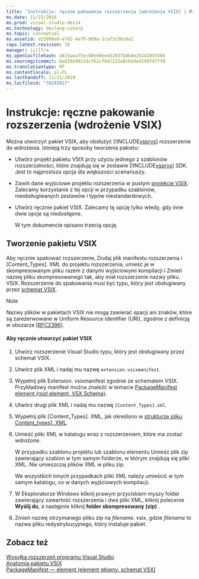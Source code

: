 ```yaml
---
title: 'Instrukcje: ręczne pakowanie rozszerzenia (wdrożenie VSIX) | Microsoft Docs'
ms.date: 11/15/2016
ms.prod: visual-studio-dev14
ms.technology: devlang-csharp
ms.topic: conceptual
ms.assetid: d25990e0-e782-4a79-9d9a-1caf3c56c6a2
caps.latest.revision: 10
manager: jillfra
ms.openlocfilehash: a615aea75ec00e49ee4d2837b8b4e2b1d20d3306
ms.sourcegitcommit: bad28e99214cf62cfbd1222e8cb5ded1997d7ff0
ms.translationtype: MT
ms.contentlocale: pl-PL
ms.lasthandoff: 11/21/2019
ms.locfileid: "74293617"
---
```

# <a name="how-to-manually-package-an-extension-vsix-deployment"></a>Instrukcje: ręczne pakowanie rozszerzenia (wdrożenie VSIX)
Można utworzyć pakiet VSIX, aby obsłużyć [!INCLUDE[vsprvs](../includes/vsprvs-md.md)] rozszerzenie do wdrożenia. Istnieją trzy sposoby tworzenia pakietu:  
  
- Utwórz projekt pakietu VSIX przy użyciu jednego z szablonów rozszerzalności, które znajdują się w zestawie [!INCLUDE[vsprvs](../includes/vsprvs-md.md)] SDK. Jest to najprostsza opcja dla większości scenariuszy.  
  
- Zawiń dane wyjściowe projektu rozszerzenia w pustym [projekcie VSIX](../extensibility/vsix-project-template.md). Zalecamy korzystanie z tej opcji w przypadku szablonów, nieobsługiwanych zestawów i typów niestandardowych.  
  
- Utwórz ręcznie pakiet VSIX. Zalecamy tę opcję tylko wtedy, gdy inne dwie opcje są niedostępne.  
  
  W tym dokumencie opisano trzecią opcję.  
  
## <a name="creating-a-vsix-package"></a>Tworzenie pakietu VSIX  
 Aby ręcznie spakować rozszerzenie, Dodaj plik manifestu rozszerzenia i [Content_Types]. XML do projektu rozszerzenia, umieść je w skompresowanym pliku razem z danymi wyjściowymi kompilacji i Zmień nazwę pliku skompresowanego tak, aby miał rozszerzenie nazwy pliku. VSIX. Rozszerzenie do spakowania musi być typu, który jest obsługiwany przez [schemat VSIX](https://msdn.microsoft.com/76e410ec-b1fb-4652-ac98-4a4c52e09a2b).  
  
> [!NOTE]
> Nazwy plików w pakietach VSIX nie mogą zawierać spacji ani znaków, które są zarezerwowane w Uniform Resource Identifier (URI), zgodnie z definicją w obszarze [\[RFC2396\]](https://go.microsoft.com/fwlink/?LinkId=90339).  
  
#### <a name="to-manually-create-a-vsix-package"></a>Aby ręcznie utworzyć pakiet VSIX  
  
1. Utwórz rozszerzenie Visual Studio typu, który jest obsługiwany przez schemat VSIX.  
  
2. Utwórz plik XML i nadaj mu nazwę `extension.vsixmanifest`.  
  
3. Wypełnij plik Extension. vsixmanifest zgodnie ze schematem VSIX. Przykładowy manifest można znaleźć w temacie [PackageManifest element (root element, VSX Schema)](https://msdn.microsoft.com/f8ae42ba-775a-4d2b-976a-f556e147f187).  
  
4. Utwórz drugi plik XML i nadaj mu nazwę `[Content_Types].xml`.  
  
5. Wypełnij plik [Content_Types]. XML, jak określono w [strukturze pliku Content_types\]. XML](../extensibility/the-structure-of-the-content-types-dot-xml-file.md).  
  
6. Umieść pliki XML w katalogu wraz z rozszerzeniem, które ma zostać wdrożone.  
  
     W przypadku szablonu projektu lub szablonu elementu Umieść plik zip zawierający szablon w tym samym folderze, w którym znajdują się pliki XML. Nie umieszczaj plików XML w pliku zip.  
  
     We wszystkich innych przypadkach pliki XML należy umieścić w tym samym katalogu, co w danych wyjściowych kompilacji.  
  
7. W Eksploratorze Windows kliknij prawym przyciskiem myszy folder zawierający zawartość rozszerzenia i dwa pliki XML, kliknij polecenie **Wyślij do**, a następnie kliknij **folder skompresowany (zip)** .  
  
8. Zmień nazwę otrzymanego pliku zip na *filename*. vsix, gdzie *filename* to nazwa pliku redystrybucyjnego, który instaluje pakiet.  
  
## <a name="see-also"></a>Zobacz też  
 [Wysyłka rozszerzeń programu Visual Studio](../extensibility/shipping-visual-studio-extensions.md)   
 [Anatomia pakietu VSIX](../extensibility/anatomy-of-a-vsix-package.md)   
 [PackageManifest — element (element główny, schemat VSX)](https://msdn.microsoft.com/f8ae42ba-775a-4d2b-976a-f556e147f187)
